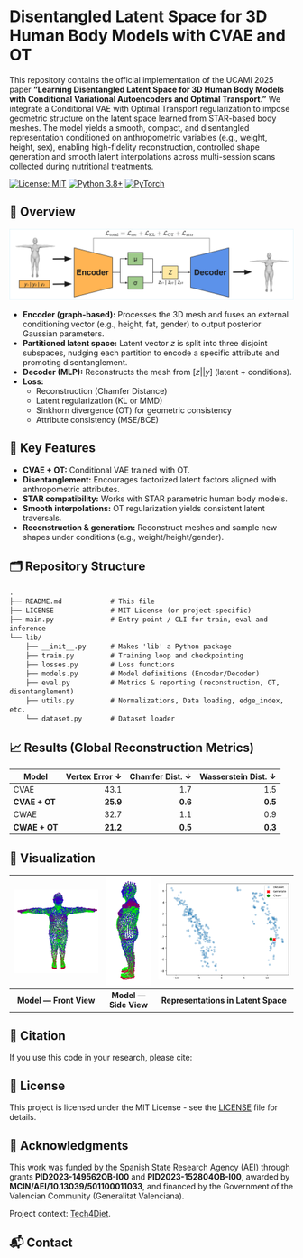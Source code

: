 # Disentangled Latent Space for 3D Human Body Models with CVAE and OT
This repository contains the official implementation of the UCAMi 2025 paper **“Learning Disentangled Latent Space for 3D Human Body Models with Conditional Variational Autoencoders and Optimal Transport.”** We integrate a Conditional VAE with Optimal Transport regularization to impose geometric structure on the latent space learned from STAR-based body meshes. The model yields a smooth, compact, and disentangled representation conditioned on anthropometric variables (e.g., weight, height, sex), enabling high-fidelity reconstruction, controlled shape generation and smooth latent interpolations across multi-session scans collected during nutritional treatments.

[![License: MIT](https://img.shields.io/badge/License-MIT-yellow.svg)](https://opensource.org/licenses/MIT)
[![Python 3.8+](https://img.shields.io/badge/python-3.8+-blue.svg)](https://www.python.org/downloads/release/python-380/)
[![PyTorch](https://img.shields.io/badge/PyTorch-1.9+-red.svg)](https://pytorch.org/)


## 👀 Overview

![Methodology Overview](Images/Overview.png)

- **Encoder (graph-based):** Processes the 3D mesh and fuses an external conditioning vector (e.g., height, fat, gender) to output posterior Gaussian parameters.  
- **Partitioned latent space:** Latent vector *z* is split into three disjoint subspaces, nudging each partition to encode a specific attribute and promoting disentanglement.  
- **Decoder (MLP):** Reconstructs the mesh from [*z*||*y*] (latent + conditions).  
- **Loss:**  
  - Reconstruction (Chamfer Distance)  
  - Latent regularization (KL or MMD)  
  - Sinkhorn divergence (OT) for geometric consistency  
  - Attribute consistency (MSE/BCE)


## 🎯 Key Features
- **CVAE + OT:** Conditional VAE trained with OT.
- **Disentanglement:** Encourages factorized latent factors aligned with anthropometric attributes.
- **STAR compatibility:** Works with STAR parametric human body models.
- **Smooth interpolations:** OT regularization yields consistent latent traversals.
- **Reconstruction & generation:** Reconstruct meshes and sample new shapes under conditions (e.g., weight/height/gender).

## 🗂️ Repository Structure
```
.
├── README.md            # This file
├── LICENSE              # MIT License (or project-specific)
├── main.py              # Entry point / CLI for train, eval and inference
└── lib/
    ├── __init__.py      # Makes 'lib' a Python package
    ├── train.py         # Training loop and checkpointing
    ├── losses.py        # Loss functions
    ├── models.py        # Model definitions (Encoder/Decoder)
    ├── eval.py          # Metrics & reporting (reconstruction, OT, disentanglement)
    ├── utils.py         # Normalizations, Data loading, edge_index, etc.
    └── dataset.py       # Dataset loader
```


## 📈 Results (Global Reconstruction Metrics)
| Model       | Vertex Error ↓ | Chamfer Dist. ↓ | Wasserstein Dist. ↓ |
|-------------|----------------:|----------------:|--------------------:|
| CVAE        | 43.1            | 1.7             | 1.5                 |
| **CVAE + OT** | **25.9**        | **0.6**         | **0.5**             |
| CWAE        | 32.7            | 1.1             | 0.9                 |
| **CWAE + OT** | **21.2**        | **0.5**         | **0.3**             |

## 🔎 Visualization

| <img src="Images/generated1.PNG" width="320"> | <img src="Images/generated2.PNG" width="130"> | <img src="Images/Latent.png" width="420"> |
|:---:|:---:|:---:|
|**Model — Front View**| **Model — Side View** | **Representations in Latent Space** |



## 🔗 Citation

If you use this code in your research, please cite:

## 📝 License

This project is licensed under the MIT License - see the [LICENSE](LICENSE.txt) file for details.

## 🤝 Acknowledgments

This work was funded by the Spanish State Research Agency (AEI) through grants **PID2023-149562OB-I00** and **PID2023-152804OB-I00**, awarded by **MCIN/AEI/10.13039/501100011033**, and financed by the Government of the Valencian Community (Generalitat Valenciana).

Project context: [Tech4Diet](https://github.com/Tech4DLab).

## 📬 Contact
